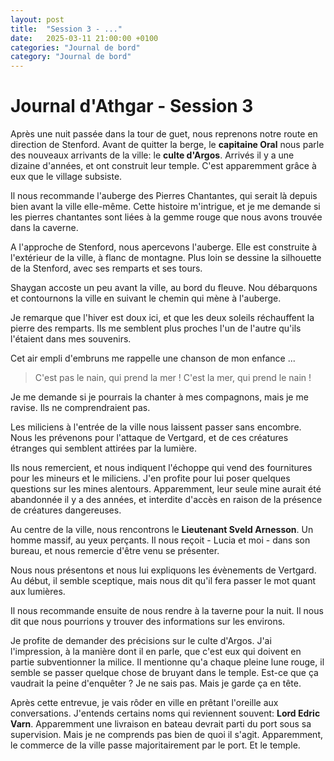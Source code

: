 ```yaml
---
layout: post
title:  "Session 3 - ..."
date:   2025-03-11 21:00:00 +0100
categories: "Journal de bord"
category: "Journal de bord"
---
```


# Journal d'Athgar - Session 3

Après une nuit passée dans la tour de guet, nous reprenons notre route en direction de Stenford. Avant de quitter la berge, le **capitaine Oral** nous parle des nouveaux arrivants de la ville: le **culte d'Argos**. Arrivés il y a une dizaine d'années, et ont construit leur temple. C'est apparemment grâce à eux que le village subsiste.

Il nous recommande l'auberge des Pierres Chantantes, qui serait là depuis bien avant la ville elle-même.
Cette histoire m'intrigue, et je me demande si les pierres chantantes sont liées à la gemme rouge que nous avons trouvée dans la caverne.

A l'approche de Stenford, nous apercevons l'auberge. Elle est construite à l'extérieur de la ville, à flanc de montagne. Plus loin se dessine la silhouette de la Stenford, avec ses remparts et ses tours.

Shaygan accoste un peu avant la ville, au bord du fleuve.
Nou débarquons et contournons la ville en suivant le chemin qui mène à l'auberge.

Je remarque que l'hiver est doux ici, et que les deux soleils réchauffent la pierre des remparts. Ils me semblent plus proches l'un de l'autre qu'ils l'étaient dans mes souvenirs.

Cet air empli d'embruns me rappelle une chanson de mon enfance ...
> C'est pas le nain, qui prend la mer ! C'est la mer, qui prend le nain !

Je me demande si je pourrais la chanter à mes compagnons, mais je me ravise. Ils ne comprendraient pas.

Les miliciens à l'entrée de la ville nous laissent passer sans encombre. Nous les prévenons pour l'attaque de Vertgard, et de ces créatures étranges qui semblent attirées par la lumière.

Ils nous remercient, et nous indiquent l'échoppe qui vend des fournitures pour les mineurs et le miliciens. J'en profite pour lui poser quelques questions sur les mines alentours. Apparemment, leur seule mine aurait été abandonnée il y a des années, et interdite d'accès en raison de la présence de créatures dangereuses.

Au centre de la ville, nous rencontrons le **Lieutenant Sveld Arnesson**. Un homme massif, au yeux perçants. Il nous reçoit - Lucia et moi - dans son bureau, et nous remercie d'être venu se présenter.

Nous nous présentons et nous lui expliquons les évènements de Vertgard. Au début, il semble sceptique, mais nous dit qu'il fera passer le mot quant aux lumières.

Il nous recommande ensuite de nous rendre à la taverne pour la nuit. Il nous dit que nous pourrions y trouver des informations sur les environs.

Je profite de demander des précisions sur le culte d'Argos. J'ai l'impression, à la manière dont il en parle, que c'est eux qui doivent en partie subventionner la milice.
Il mentionne qu'a chaque pleine lune rouge, il semble se passer quelque chose de bruyant dans le temple. Est-ce que ça vaudrait la peine d'enquêter ? Je ne sais pas. Mais je garde ça en tête.

Après cette entrevue, je vais rôder en ville en prêtant l'oreille aux conversations. J'entends certains noms qui reviennent souvent: **Lord Edric Varn**. Apparemment une livraison en bateau devrait parti du port sous sa supervision. Mais je ne comprends pas bien de quoi il s'agit. Apparemment, le commerce de la ville passe majoritairement par le port. Et le temple.

